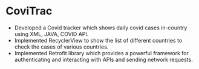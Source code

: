 # CoviTrac

- Developed a Covid tracker which shows daily covid cases in-country using XML, JAVA, COVID API.
- Implemented RecyclerView to show the list of different countries to check the cases of various countries. 
- Implemented Retrofit library which provides a powerful framework for authenticating and interacting with APIs and sending network requests.

